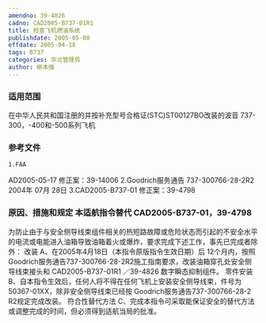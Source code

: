 ```yaml
---
amendno: 39-4826
cadno: CAD2005-B737-01R1
title: 检查飞机燃油系统
publishdate: 2005-05-08
effdate: 2005-04-18
tags: B737
categories: 华北管理局
author: 柳本强
---
```


### 适用范围 
在中华人民共和国注册的并按补充型号合格证(STC)ST00127BO改装的波音 737-300，-400和-500系列飞机

### 参考文件
    1.FAA 
AD2005-05-17 修正案：39-14006 
2.Goodrich服务通告 737-300766-28-2R2 2004年 07月 28日
 3.CAD2005-B737-01 修正案：39-4798 


### 原因、措施和规定 本适航指令替代 CAD2005-B737-01，39-4798 
为防止由于与安全侧导线束组件相关的热短路故障或危险状态而引起的不安全水平的电流或电能进入油箱导致油箱着火或爆炸，要求完成下述工作，事先已完成者除外： 改装 
A、在2005年4月18日（本指令原版指令生效日期）后 12个月内，按照 Goodrich服务通告737-300766-28-2R2施工指南要求，改装油箱穿孔处安全侧导线束接头和
       CAD2005-B737-01R1  ／39-4826 
数字瞬态抑制组件。 零件安装 B、自本指令生效后，任何人将不得在任何飞机上安装安全侧导线束，件号为 
50367-01XX，除非安全侧导线束已经按 Goodrich服务通告737-300766-28-2 R2规定完成改装。 符合性替代方法 C、完成本指令可采取能保证安全的替代方法或调整完成的时间，但必须得到适航当局的批准。
